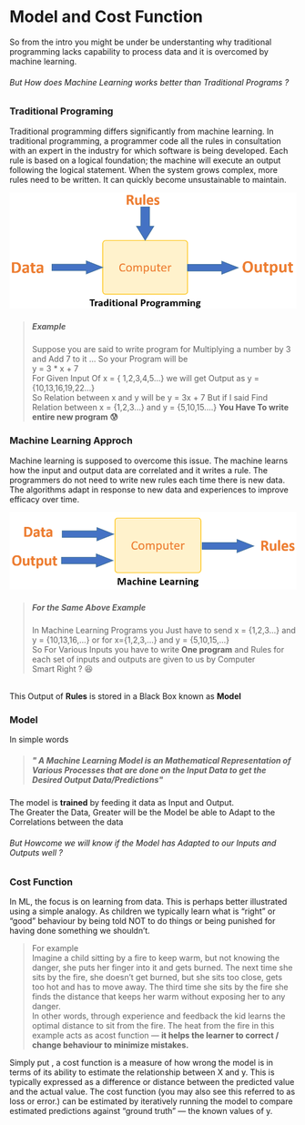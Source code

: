 # Model and Cost Function 

So from the intro you might be under be understanting why traditional programming lacks capability to process data and it is overcomed by machine learning. <br>

###### <i>But How does Machine Learning works better than Traditional Programs ? </i>

### Traditional Programing

Traditional programming differs significantly from machine learning. In traditional programming, a programmer code all the rules in consultation with an expert in the industry for which software is being developed. Each rule is based on a logical foundation; the machine will execute an output following the logical statement. When the system grows complex, more rules need to be written. It can quickly become unsustainable to maintain.

![tradprg](../images/tradprg.png)

> ##### Example <br> 
> Suppose you are said to write program for Multiplying a number by 3 and Add 7 to it ... So your Program will be <br>
>y = 3 * x + 7  
> For Given Input Of x = { 1,2,3,4,5...} we will get Output as y = {10,13,16,19,22...}<br>
> So Relation between x and y will be y = 3x + 7 
> But if I said Find Relation between x = {1,2,3...} and y = {5,10,15....} <strong> You Have To write entire new program :cold_sweat: </strong> 

### Machine Learning Approch
Machine learning is supposed to overcome this issue. The machine learns how the input and output data are correlated and it writes a rule. The programmers do not need to write new rules each time there is new data. The algorithms adapt in response to new data and experiences to improve efficacy over time.

![mlprg](../images/mlprg.png)
> ##### For the Same Above Example <br>
> In Machine Learning Programs you Just have to send x = {1,2,3...} and   y = {10,13,16,...} or for x={1,2,3,...} and y = {5,10,15,...}<br>
> So For Various Inputs you have to write <strong>One program</strong> and Rules for each set of inputs and outputs are given to us by Computer <br>
> Smart Right ? :laughing:

 <br>This Output of <strong>Rules</strong> is stored in a Black Box known as <Strong>Model</strong> 

 ### Model
 In simple words<br>
 >##### <i> " A Machine Learning Model is an Mathematical Representation of Various Processes that are done on the Input Data to get the Desired Output Data/Predictions"</i>

 The model is <strong>trained</strong> by feeding it data as Input and Output.<br>
The Greater the Data, Greater will be the Model be able to Adapt to the Correlations between the data
 
 ###### <i>But Howcome we will know if the Model has Adapted to our Inputs and Outputs well ?</i>

 ### Cost Function 
  In ML, the focus is on learning from data. This is perhaps better illustrated using a simple analogy. As children we typically learn what is “right” or “good” behaviour by being told NOT to do things or being punished for having done something we shouldn’t. <br>
  > For example <br>
  > Imagine a child sitting by a fire to keep warm, but not knowing the danger, she puts her finger into it and gets burned. The next time she sits by the fire, she doesn’t get burned, but she sits too close, gets too hot and has to move away. The third time she sits by the fire she finds the distance that keeps her warm without exposing her to any danger.<br> In other words, through experience and feedback the kid learns the optimal distance to sit from the fire. The heat from the fire in this example acts as acost function — <strong> it helps the learner to correct / change behaviour to minimize mistakes.</strong><br>

Simply put , a cost function is a measure of how wrong the model is in terms of its ability to estimate the relationship between X and y. This is typically expressed as a difference or distance between the predicted value and the actual value. The cost function (you may also see this referred to as loss or error.) can be estimated by iteratively running the model to compare estimated predictions against “ground truth” — the known values of y.